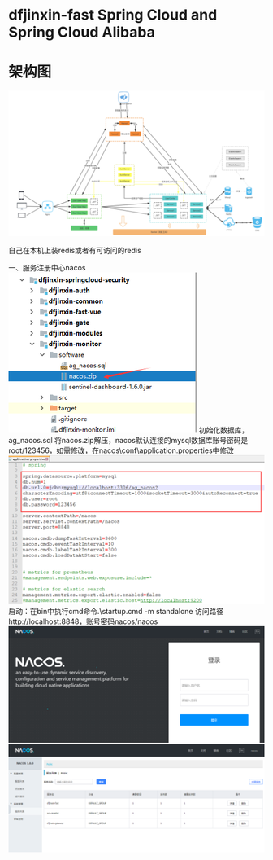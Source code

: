 # dfjinxin-fast  Spring Cloud and Spring Cloud Alibaba
# 架构图
![image.png](
https://github.com/HDLR/dfjinxin-sc-sec/blob/master/dfjinxin-monitor/software/imag/dfjinxin-sc-sec技术栈图形.jpg
)

自己在本机上装redis或者有可访问的redis

一、服务注册中心nacos
![image.png](
https://github.com/HDLR/dfjinxin-sc-sec/blob/master/dfjinxin-monitor/software/imag/1.jpg
)
初始化数据库，ag_nacos.sql
将nacos.zip解压，nacos默认连接的mysql数据库账号密码是root/123456，如需修改，在nacos\conf\application.properties中修改
![image.png](
https://github.com/HDLR/dfjinxin-sc-sec/blob/master/dfjinxin-monitor/software/imag/2.jpg
)
启动：在bin中执行cmd命令.\startup.cmd -m standalone
访问路径http://localhost:8848，账号密码nacos/nacos
![image.png](
https://github.com/HDLR/dfjinxin-sc-sec/blob/master/dfjinxin-monitor/software/imag/3.jpg
)
![image.png](
https://github.com/HDLR/dfjinxin-sc-sec/blob/master/dfjinxin-monitor/software/imag/4.jpg
)

